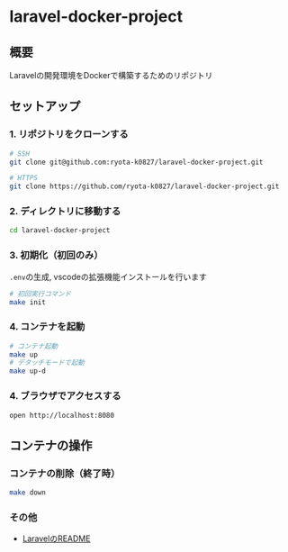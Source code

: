 # laravel-docker-project

## 概要
Laravelの開発環境をDockerで構築するためのリポジトリ

## セットアップ

### 1. リポジトリをクローンする

```sh
# SSH
git clone git@github.com:ryota-k0827/laravel-docker-project.git

# HTTPS
git clone https://github.com/ryota-k0827/laravel-docker-project.git
```

### 2. ディレクトリに移動する

```sh
cd laravel-docker-project
```

### 3. 初期化（初回のみ）

`.env`の生成, vscodeの拡張機能インストールを行います

```sh
# 初回実行コマンド
make init
```

### 4. コンテナを起動

```sh
# コンテナ起動
make up
# デタッチモードで起動
make up-d
```

### 4. ブラウザでアクセスする

```sh
open http://localhost:8080
```

## コンテナの操作

### コンテナの削除（終了時）

```sh
make down
```

### その他
- [LaravelのREADME](./src/README.md)
